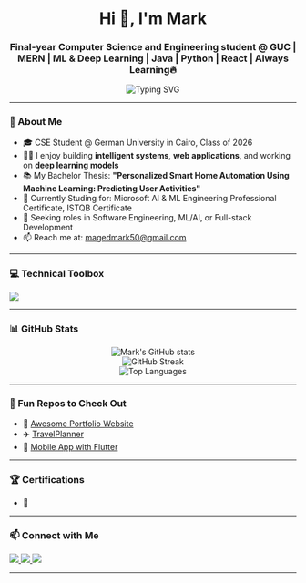 <h1 align="center">Hi 👋, I'm Mark</h1>
<h3 align="center">Final-year Computer Science and Engineering student @ GUC | MERN | ML & Deep Learning | Java | Python | React | Always Learning🔥</h3>

<p align="center">
  <img src="https://readme-typing-svg.herokuapp.com?font=Fira+Code&duration=3000&pause=1000&color=00ADB5&center=true&vCenter=true&width=435&lines=4th+Year+Engineering+Student;Aspiring+Software+Engineer;Open+Source+Enthusiast;Always+Learning+New+Tech" alt="Typing SVG" />
</p>

---

### 🧾 About Me

- 🎓 CSE Student @ German University in Cairo, Class of 2026
- 👨‍💻 I enjoy building **intelligent systems**, **web applications**, and working on **deep learning models**
- 📚 My Bachelor Thesis: **"Personalized Smart Home Automation Using Machine Learning: Predicting User Activities"**
- 🌱 Currently Studing for: Microsoft AI & ML Engineering Professional Certificate, ISTQB Certificate
- 🚀 Seeking roles in Software Engineering, ML/AI, or Full-stack Development
- 📫 Reach me at: [magedmark50@gmail.com](mailto:magedmark50@gmail.com)
---

### 💻 Technical Toolbox

<p align="left">
  <img src="https://skillicons.dev/icons?i=java,python,cpp,js,react,nodejs,express,mongodb,nextjs,html,css,git,tensorflow,postman,vscode" />
</p>

---

### 📊 GitHub Stats

<p align="center">
  <img src="https://github-readme-stats.vercel.app/api?username=MarkMaged01&show_icons=true&theme=github_dark&hide=prs" alt="Mark's GitHub stats" />
  <br />
  <img src="https://github-readme-streak-stats.herokuapp.com/?user=MarkMaged01&theme=github-dark-blue" alt="GitHub Streak" />
  <br />
  <img src="https://github-readme-stats.vercel.app/api/top-langs/?username=MarkMaged01&layout=compact&theme=github_dark" alt="Top Languages" />
</p>

---

### 🧩 Fun Repos to Check Out

- 🔨 [Awesome Portfolio Website](https://github.com/yourusername/portfolio)
- ✈️ [TravelPlanner](https://github.com/Advanced-computer-lab-2024/JetSetGo)
- 📱 [Mobile App with Flutter](https://github.com/yourusername/flutter-app)

---
### 🏆 Certifications

- 🧠 

---

### 📫 Connect with Me

<p align="left">
  <a href="https://www.linkedin.com/in/mark-maged-102862267/" target="_blank">
    <img src="https://img.shields.io/badge/-LinkedIn-blue?logo=linkedin&style=for-the-badge" />
  </a>
  <a href="mailto:magedmark50@gmail.com">
    <img src="https://img.shields.io/badge/-Email-red?logo=gmail&style=for-the-badge" />
  </a>
  <a href="https://leetcode.com/u/magedmark/" target="_blank">
    <img src="https://img.shields.io/badge/-LeetCode-FFA116?style=for-the-badge&logo=leetcode&logoColor=white" />
  </a>
</p>


---
